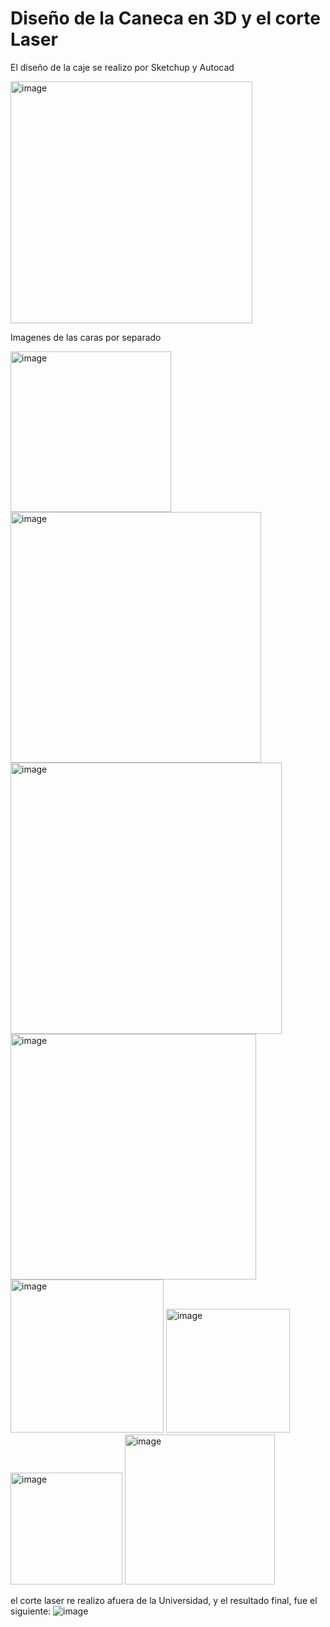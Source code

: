 # Diseño de la Caneca en 3D y el corte Laser

El diseño de la caje se realizo por Sketchup y Autocad

<img width="387" alt="image" src="https://github.com/LeoInDaHause/Basurainador/assets/145580263/0a2a0e88-9241-4eeb-8168-cc67ff31ac9d">

Imagenes de las caras por separado

<img width="257" alt="image" src="https://github.com/LeoInDaHause/Basurainador/assets/145580263/821fb762-77e5-4a4d-8605-f532069594bc">
<img width="401" alt="image" src="https://github.com/LeoInDaHause/Basurainador/assets/145580263/afd68266-3571-4d4f-8f73-6113f08b61d6">
<img width="434" alt="image" src="https://github.com/LeoInDaHause/Basurainador/assets/145580263/a9135347-ecf7-4dd6-bc5f-669b3b81f111">
<img width="393" alt="image" src="https://github.com/LeoInDaHause/Basurainador/assets/145580263/70f1d9b9-eaf7-4788-96cb-20aa0edf450e">
<img width="245" alt="image" src="https://github.com/LeoInDaHause/Basurainador/assets/145580263/47bc7c4e-ef7a-43b3-9df8-7cbe8d1fee9b">
<img width="198" alt="image" src="https://github.com/LeoInDaHause/Basurainador/assets/145580263/8f8ef126-4287-4c5f-8ec1-85093c2d2201">
<img width="179" alt="image" src="https://github.com/LeoInDaHause/Basurainador/assets/145580263/b22693cc-7dd0-4122-abae-8f7726e344b9">
<img width="240" alt="image" src="https://github.com/LeoInDaHause/Basurainador/assets/145580263/4049d0ba-f69f-47d8-a006-db99956032b8">


el corte laser re realizo afuera de la Universidad, y el resultado final, fue el siguiente:
![image](https://github.com/LeoInDaHause/Basurainador/assets/145580263/f143d75f-da85-47bd-99e0-08721c95ccd7)


